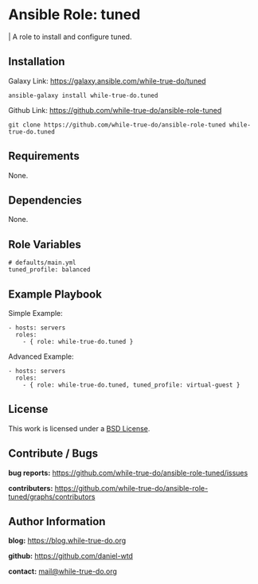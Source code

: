 # Ansible Role: tuned
| A role to install and configure tuned.

## Installation

Galaxy Link: <https://galaxy.ansible.com/while-true-do/tuned>

```
ansible-galaxy install while-true-do.tuned
```

Github Link: <https://github.com/while-true-do/ansible-role-tuned>

```
git clone https://github.com/while-true-do/ansible-role-tuned while-true-do.tuned
```

## Requirements

None.

## Dependencies

None.

## Role Variables

```
# defaults/main.yml
tuned_profile: balanced
```

## Example Playbook

Simple Example:

```
- hosts: servers
  roles:
    - { role: while-true-do.tuned }
```

Advanced Example:

```
- hosts: servers
  roles:
    - { role: while-true-do.tuned, tuned_profile: virtual-guest }
```

## License

This work is licensed under a [BSD License](https://opensource.org/licenses/BSD-3-Clause).

## Contribute / Bugs

**bug reports:** <https://github.com/while-true-do/ansible-role-tuned/issues>

**contributers:** <https://github.com/while-true-do/ansible-role-tuned/graphs/contributors>

## Author Information

**blog:** <https://blog.while-true-do.org>

**github:** <https://github.com/daniel-wtd>

**contact:** [mail@while-true-do.org](mailto:mail@while-true-do.org)
